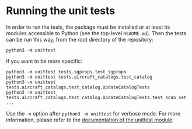 # Running the unit tests

In order to run the tests, the package must be installed or at least its
modules accessible to Python (see the top-level `README.md`). Then the tests
can be run this way, from the root directory of the repository:

    python3 -m unittest

If you want to be more specific:

    python3 -m unittest tests.sgprops.test_sgprops
    python3 -m unittest tests.aircraft_catalogs.test_catalog
    python3 -m unittest tests.aircraft_catalogs.test_catalog.UpdateCatalogTests
    python3 -m unittest tests.aircraft_catalogs.test_catalog.UpdateCatalogTests.test_scan_set
    ...

Use the `-v` option after `python3 -m unittest` for verbose mode. For more
information, please refer to the
[documentation of the unittest module](https://docs.python.org/3/library/unittest.html).
